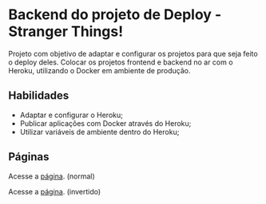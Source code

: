 # Backend do projeto de Deploy - Stranger Things!

Projeto com objetivo de adaptar e configurar os projetos para que seja feito o deploy deles. Colocar os projetos frontend e backend no ar com o Heroku, utilizando o Docker em ambiente de produção.

## Habilidades

- Adaptar e configurar o Heroku;
- Publicar aplicações com Docker através do Heroku;
- Utilizar variáveis de ambiente dentro do Heroku;

## Páginas

<p>Acesse a <a href="https://ree1moreno-up.herokuapp.com/">página</a>. (normal)</p>
<p>Acesse a <a href="https://ree1moreno-dw.herokuapp.com/">página</a>. (invertido)</p>
